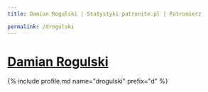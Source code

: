 ```yaml
---
title: Damian Rogulski | Statystyki patronite.pl | Patromierz

permalink: /drogulski
---
```


# [Damian Rogulski](https://patronite.pl/drogulski)

{% include profile.md name="drogulski" prefix="d" %}

